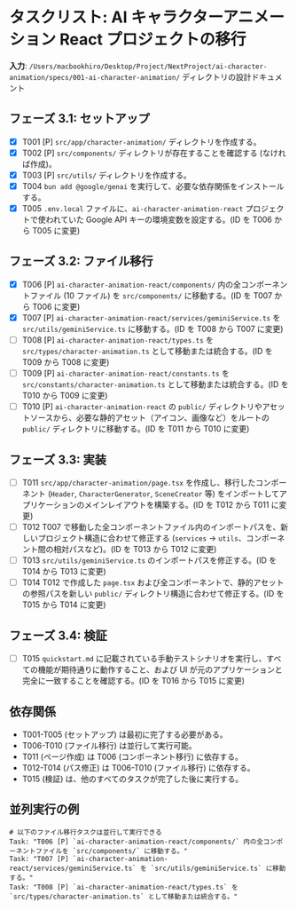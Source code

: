 # タスクリスト: AI キャラクターアニメーション React プロジェクトの移行

**入力**: `/Users/macbookhiro/Desktop/Project/NextProject/ai-character-animation/specs/001-ai-character-animation/` ディレクトリの設計ドキュメント

## フェーズ 3.1: セットアップ

- [x] T001 [P] `src/app/character-animation/` ディレクトリを作成する。
- [x] T002 [P] `src/components/` ディレクトリが存在することを確認する (なければ作成)。
- [x] T003 [P] `src/utils/` ディレクトリを作成する。
- [x] T004 `bun add @google/genai` を実行して、必要な依存関係をインストールする。
- [x] T005 `.env.local` ファイルに、`ai-character-animation-react` プロジェクトで使われていた Google API キーの環境変数を設定する。(ID を T006 から T005 に変更)

## フェーズ 3.2: ファイル移行

- [x] T006 [P] `ai-character-animation-react/components/` 内の全コンポーネントファイル (10 ファイル) を `src/components/` に移動する。(ID を T007 から T006 に変更)
- [x] T007 [P] `ai-character-animation-react/services/geminiService.ts` を `src/utils/geminiService.ts` に移動する。(ID を T008 から T007 に変更)
- [ ] T008 [P] `ai-character-animation-react/types.ts` を `src/types/character-animation.ts` として移動または統合する。(ID を T009 から T008 に変更)
- [ ] T009 [P] `ai-character-animation-react/constants.ts` を `src/constants/character-animation.ts` として移動または統合する。(ID を T010 から T009 に変更)
- [ ] T010 [P] `ai-character-animation-react` の `public/` ディレクトリやアセットソースから、必要な静的アセット（アイコン、画像など）をルートの `public/` ディレクトリに移動する。(ID を T011 から T010 に変更)

## フェーズ 3.3: 実装

- [ ] T011 `src/app/character-animation/page.tsx` を作成し、移行したコンポーネント (`Header`, `CharacterGenerator`, `SceneCreator` 等) をインポートしてアプリケーションのメインレイアウトを構築する。(ID を T012 から T011 に変更)
- [ ] T012 T007 で移動した全コンポーネントファイル内のインポートパスを、新しいプロジェクト構造に合わせて修正する (`services` -> `utils`、コンポーネント間の相対パスなど)。(ID を T013 から T012 に変更)
- [ ] T013 `src/utils/geminiService.ts` のインポートパスを修正する。(ID を T014 から T013 に変更)
- [ ] T014 T012 で作成した `page.tsx` および全コンポーネントで、静的アセットの参照パスを新しい `public/` ディレクトリ構造に合わせて修正する。(ID を T015 から T014 に変更)

## フェーズ 3.4: 検証

- [ ] T015 `quickstart.md` に記載されている手動テストシナリオを実行し、すべての機能が期待通りに動作すること、および UI が元のアプリケーションと完全に一致することを確認する。(ID を T016 から T015 に変更)

## 依存関係

- T001-T005 (セットアップ) は最初に完了する必要がある。
- T006-T010 (ファイル移行) は並行して実行可能。
- T011 (ページ作成) は T006 (コンポーネント移行) に依存する。
- T012-T014 (パス修正) は T006-T010 (ファイル移行) に依存する。
- T015 (検証) は、他のすべてのタスクが完了した後に実行する。

## 並列実行の例

```
# 以下のファイル移行タスクは並行して実行できる
Task: "T006 [P] `ai-character-animation-react/components/` 内の全コンポーネントファイルを `src/components/` に移動する。"
Task: "T007 [P] `ai-character-animation-react/services/geminiService.ts` を `src/utils/geminiService.ts` に移動する。"
Task: "T008 [P] `ai-character-animation-react/types.ts` を `src/types/character-animation.ts` として移動または統合する。"
```
